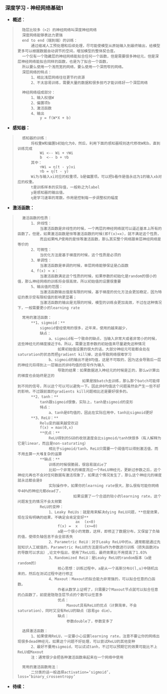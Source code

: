 ### 深度学习 - 神经网络基础1
- **概述**：
>       隐层比较多（>2）的神经网络叫深度神经网络
>       深度网络能够表达力更强
>       end to end（端到端）的训练：
>           通过缩减人工预处理和后续处理，尽可能使模型从原始输入到最终输出，给模型更多可以根据数据自动调节的空间，增加模型的整体契合度。 
>       一个仅有一个隐藏层的神经网络能拟合任何一个函数，但是需要很多神经元，但是深层神经网络能拟合同样的函数，也是为了拟合一个函数，
>       所以要么使用一个浅而宽的网络，要么使用一个深而窄的网络。
>       深层网络的特点：
>           1、相比浅层网络往往更节约资源
>           2、不太容易训练，需要大量的数据和很多技巧才能训练好一个深层网络
>
>       神经网络组成部分：
>           1、输入权值W
>           2、偏置项b
>           3、激活函数
>           4、输出
>               y = f(W*X + b)
>

- **感知器：**
>       感知器的训练：
>           将权重W和偏置b初始化为0，然后，利用下面的感知器规则迭代修改W和b，直到训练完成
>               Wi <-- Wi + ▽Wi
>               b  <-- b + ▽b
>           其中：
>               ▽Wi = η(t - y)xi
>               ▽b = η(t - y)
>           Wi为与输入xi对应的权重项，b是偏置项。可以把b看作是值永远为1的输入xb对应的权重。
>           t是训练样本的实际值，一般称之为label
>           y是感知器的输出值，
>           η是学习速率的常数，作用是控制每一步调整权的幅度
>

- **激活函数：**
>       激活函数的性质：
>           1、非线性：
>               当激活函数是非线性的时候，一个两层的神经网络就可以逼近基本上所有的函数了。但是，如果激活函数是恒等激活函数的时候(即f(x)=x)，就不满足这个性质，
>               而且如果MLP使用的是恒等激活函数，那么其实整个网络跟单层神经网络是等价的
>           2、可微性：
>               当优化方法是基于梯度的时候，这个性质是必须的
>           3、单调性：
>               当激活函数是单调的时候，单层网络能够保证是凸函数
>           4、f(x) ≈ x：
>               当激活函数满足这个性质的时候，如果参数的初始化是random的很小的值，那么神经网络的训练将会很高效，所以初始值的设置很重要
>           5、输出值的范围：
>               当激活函数输出值是有限的时候，基于梯度的优化方法会更加稳定，因为特征的表示受有限权值的影响更显著；
>               当激活函数的输出是无限的时候，模型的训练会更加高效，不过在这种情况下，一般需要更小的learning rate
>
>       常用的激活函数：
>           **1、sigmoid：**
>               sigmoid曾经使用的很多，近年来，使用的越来越少，
>               缺点：
>                   a、sigmoid有一个致命的缺点，当输入非常大或者非常小的时候，这些神经元的梯度接近于0。所以，需要注意参数的初始值来尽量避免这种情况
>                       如果初始值设置的很大的话，大部分神经元可能都会处在saturation的状态而把gradient kill掉，这会导致网络很难学习
>                   b、sigmoid的输出不是0均值，这是不可取的，因为这会导致后一层的神经元将得到上一层输出的非0均值的信号作为输入
>                       导致的结果：如果数据进入神经元的时候是正的，那么w计算出的梯度也会始终是正的
>                                  如果是按batch去训练，那么那个batch可能得到不同的信号，所以这个可以可以避免一下。因此非0均值这个问题虽然会产生一些不好的影响，不过跟前面的gradients kill问题相比还是要好很多的。
>           **2、tanh：**
>               tanh跟sigmoid很像，实际上，tanh是sigmoid的变形
>               特点：
>                   a、tanh是0均值的，因此在实际应用中，tanh比sigmoid更好
>           **3、ReLU：**
>               Relu变的越来越受欢迎
>               f(x) = max(0,x)
>               **优点：**
>                   ReLU得到的SGD的收敛速度会比sigmoid/tanh快很多（有人解释为它是linear，而且是non-saturating）
>                   相比于sigmoid/tanh，ReLU只需要一个阈值可以得到激活值，而不用去算一大堆复杂的运算
>               **缺点：**
>                   训练的时候很脆弱，很容易就die了
>                   比如一个非常大的梯度流过一个ReLU神经元，更新过参数之后，这个神经元再也不会对任何数据有激活现象了，如果这个情况发生了，那么这个神经元的梯度就永远都会是0
>                   实际操作中，如果你的learning rate很大，那么很有可能你网络中40%的神经元都dead了，
>                              如果设置了一个合适的较小的learning rate，这个问题发生的情况不会太频繁
>               ReLU的变种：
>                   1、Leaky ReLUs：就是用来解决dying ReLU问题，**但是效果，现在没有明确的结果，不确定会肯定变好**
>                               ax  (x<0)
>                       f(x) =  x   (x>=0)
>                       a是一个很小的常数，这样，即修正了数据分布，又保留了负轴的值，使得负轴信息不会全部丢失
>                   2、Parametric ReLU：对于Leaky ReLU中的a，通常都是通过先验知识人工赋值的，Parametric ReLU的方法是将a作为参数进行训练（损失函数对a的导数可以求出）,论文中指出，使用了ReLU后，最终效果比不用提高了1.03%
>                   3、Randomized ReLU：是Leaky ReLU的random版本（a是random的）
>                       核心思想：训练过程中，a是从一个高斯分布U(l,u)中随机出来的，然后在测试过程中进行修正
>                   4、Maxout：Maxout的拟合能力非常强的，可以拟合任意的凸函数。
>                       作者从数学上证明了，只需要2个Maxout节点就可以拟合任意的凸函数了，前提是隐隐含层节点的个数可以任意多
>                       优点：
>                           Maxout具有ReLU的优点（计算简单，不会saturation），同时又没有ReLU的缺点（容易go die）。
>                       缺点：
>                           参数double了，参数变多了
>
>       选择激活函数：
>           1、如果使用ReLU，一定要小心设置learning rate，注意不要让你的网络出现很多dead神经元，如果这个问题不好处理，可以尝试ReLU的其他变种
>           2、最好不要用sigmoid，可以试试tanh，不过可以预期它的效果可能比不上ReLU或Maxout
>           注：通常很少会把各种激活函数串起来在一个网络中使用
>
>       常用的激活函数用法：
>           二分类的话一般选择activation=‘sigmoid’， loss=‘binary_crossentropy’
>
>

- **待续：**
>
>
>
>
>
>
>
>
>
>
>
>
>
>
>
>
>
>
>
>
>
>
>
>
>
>
>
>
>
>
>
>
>
>
>
>
>
>
>
>
>
>
>
>
>
>
>
>
>
>
